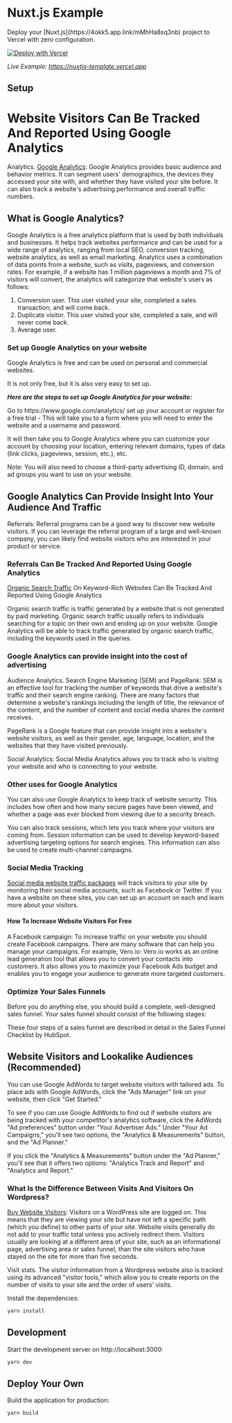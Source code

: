 # Nuxt.js Example
<meta name="google-site-verification" content="y5WnUGXY2UvWbpkrb3qx-gekuEnDxKmgxURP3eroC60" />
Deploy your [Nuxt.js](https://4okk5.app.link/mMhHa8sq3nb) project to Vercel with zero configuration.

[![Deploy with Vercel](https://vercel.com/button)](https://vercel.com/new/clone?repository-url=https://github.com/vercel/vercel/tree/main/examples/nuxtjs&template=nuxtjs)

_Live Example: https://nuxtjs-template.vercel.app_

## Setup
<h1>Website Visitors Can Be Tracked And Reported Using Google Analytics</h1>
<p>Analytics. <a href="https://www.seo25.com/how-to-track-website-traffic-using-google-analytics/">Google Analytics</a>: Google Analytics provides basic audience and behavior metrics. It can segment users' demographics, the devices they accessed your site with, and whether they have visited your site before. It can also track a website's advertising performance and overall traffic numbers.</p>
<h2>What is Google Analytics?</h2>
<p>Google Analytics is a free analytics platform that is used by both individuals and businesses. It helps track websites performance and can be used for a wide range of analytics, ranging from local SEO, conversion tracking, website analytics, as well as email marketing. Analytics uses a combination of data points from a website, such as visits, pageviews, and conversion rates. For example, if a website has 1 million pageviews a month and 7% of visitors will convert, the analytics will categorize that website's users as follows:</p>
<ol>
<li>Conversion user. This user visited your site, completed a sales transaction, and will come back.</li>
<li>Duplicate visitor. This user visited your site, completed a sale, and will never come back.</li>
<li>Average user.</li>
</ol>
<h3>Set up Google Analytics on your website</h3>
<p>Google Analytics is free and can be used on personal and commercial websites.</p>
<p>It is not only free, but it is also very easy to set up.</p>
<p><strong><em>Here are the steps to set up Google Analytics for your website:</em></strong></p>
<p>Go to https://www.google.com/analytics/ set up your account or register for a free trial - This will take you to a form where you will need to enter the website and a username and password.</p>
<p>It will then take you to Google Analytics where you can customize your account by choosing your location, entering relevant domains, types of data (link clicks, pageviews, session, etc.), etc.</p>
<p>Note: You will also need to choose a third-party advertising ID, domain, and ad groups you want to use on your website.</p>
<h2>Google Analytics Can Provide Insight Into Your Audience And Traffic</h2>
<p>Referrals: Referral programs can be a good way to discover new website visitors. If you can leverage the referral program of a large and well-known company, you can likely find website visitors who are interested in your product or service.</p>
<h3>Referrals Can Be Tracked And Reported Using Google Analytics</h3>
<p><a href="https://4okk5.app.link/J33Bj3Sz6nb">Organic Search Traffic</a> On Keyword-Rich Websites Can Be Tracked And Reported Using Google Analytics</p>
<p>Organic search traffic is traffic generated by a website that is not generated by paid marketing. Organic search traffic usually refers to individuals searching for a topic on their own and ending up on your website. Google Analytics will be able to track traffic generated by organic search traffic, including the keywords used in the queries.</p>
<h3>Google Analytics can provide insight into the cost of advertising</h3>
<p>Audience Analytics. Search Engine Marketing (SEM) and PageRank: SEM is an effective tool for tracking the number of keywords that drive a website's traffic and their search engine ranking. There are many factors that determine a website's rankings including the length of title, the relevance of the content, and the number of content and social media shares the content receives.</p>
<p>PageRank is a Google feature that can provide insight into a website's website visitors, as well as their gender, age, language, location, and the websites that they have visited previously.</p>
<p>Social Analytics: Social Media Analytics allows you to track who is visiting your website and who is connecting to your website.</p>
<h3>Other uses for Google Analytics</h3>
<p>You can also use Google Analytics to keep track of website security. This includes how often and how many secure pages have been viewed, and whether a page was ever blocked from viewing due to a security breach.</p>
<p>You can also track sessions, which lets you track where your visitors are coming from. Session information can be used to develop keyword-based advertising targeting options for search engines. This information can also be used to create multi-channel campaigns.</p>
<h3>Social Media Tracking</h3>
<p><a href="https://www.seo25.com/product-category/website-traffic-packages/">Social media website traffic packages</a> will track visitors to your site by monitoring their social media accounts, such as Facebook or Twitter. If you have a website on these sites, you can set up an account on each and learn more about your visitors.</p>
<h4>How To Increase Website Visitors For Free</h4>
<p>A Facebook campaign: To increase traffic on your website you should create Facebook campaigns. There are many software that can help you manage your campaigns. For example, Vero.io: Vero.io works as an online lead generation tool that allows you to convert your contacts into customers. It also allows you to maximize your Facebook Ads budget and enables you to engage your audience to generate more targeted customers.</p>
<h3>Optimize Your Sales Funnels</h3>
<p>Before you do anything else, you should build a complete, well-designed sales funnel. Your sales funnel should consist of the following stages:</p>
<p>These four steps of a sales funnel are described in detail in the Sales Funnel Checklist by HubSpot.</p>
<h2>Website Visitors and Lookalike Audiences (Recommended)</h2>
<p>You can use Google AdWords to target website visitors with tailored ads. To place ads with Google AdWords, click the "Ads Manager" link on your website, then click "Get Started."</p>
<p>To see if you can use Google AdWords to find out if website visitors are being tracked with your competitor's analytics software, click the AdWords "Ad preferences" button under "Your Advertiser Ads." Under "Your Ad Campaigns," you'll see two options, the "Analytics &amp; Measurements" button, and the "Ad Planner."</p>
<p>If you click the "Analytics &amp; Measurements" button under the "Ad Planner," you'll see that it offers two options: "Analytics Track and Report" and "Analytics and Report."</p>
<h3>What Is the Difference Between Visits And Visitors On Wordpress?</h3>
<p><a href="https://4okk5.app.link/instant-traffic">Buy Website Visitors</a>: Visitors on a WordPress site are logged on. This means that they are viewing your site but have not left a specific path (which you define) to other parts of your site. Website visits generally do not add to your traffic total unless you actively redirect them. Visitors usually are looking at a different area of your site, such as an informational page, advertising area or sales funnel, than the site visitors who have stayed on the site for more than five seconds.</p>
<p>Visit stats. The visitor information from a Wordpress website also is tracked using its advanced "visitor tools," which allow you to create reports on the number of visits to your site and the order of users' visits.</p>
Install the dependencies:

```bash
yarn install
```

## Development

Start the development server on http://localhost:3000:

```bash
yarn dev
```

## Deploy Your Own

Build the application for production:

```bash
yarn build
```



